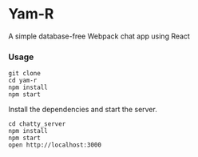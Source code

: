 Yam-R
=====================

A simple database-free Webpack chat app using React

### Usage

```
git clone
cd yam-r
npm install
npm start
```

Install the dependencies and start the server.

```
cd chatty_server
npm install
npm start
open http://localhost:3000
```
